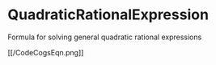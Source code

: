 # QuadraticRationalExpression
Formula for solving general quadratic rational expressions

[[/CodeCogsEqn.png]]
